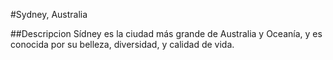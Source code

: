 #Sydney, Australia

##Descripcion
Sídney es la ciudad más grande de Australia y Oceanía, y es conocida por su belleza, diversidad, y calidad de vida. 
